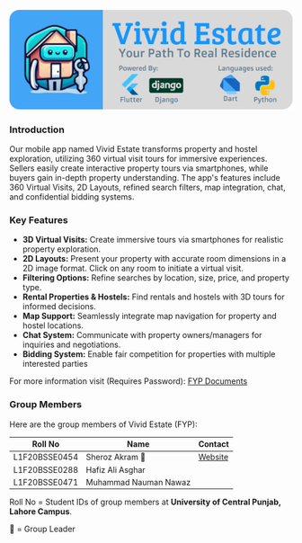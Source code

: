 !["Application Logo"](./Images/Project-Header.png)

### Introduction
Our mobile app named Vivid Estate transforms property and hostel exploration, utilizing 360 virtual visit tours for immersive experiences. Sellers easily create interactive property tours via smartphones, while buyers gain in-depth property understanding. The app's features include 360 Virtual Visits, 2D Layouts, refined search filters, map integration, chat, and confidential bidding systems.

### Key Features
- **3D Virtual Visits:** Create immersive tours via smartphones for realistic property exploration.
- **2D Layouts:** Present your property with accurate room dimensions in a 2D image format. Click on any room to initiate a virtual visit.
- **Filtering Options:** Refine searches by location, size, price, and property type.
- **Rental Properties & Hostels:** Find rentals and hostels with 3D tours for informed decisions.
- **Map Support:** Seamlessly integrate map navigation for property and hostel locations.
- **Chat System:** Communicate with property owners/managers for inquiries and negotiations.
- **Bidding System:** Enable fair competition for properties with multiple interested parties

For more information visit (Requires Password): <a href="https://sheroz.pages.dev/FYP/">FYP Documents</a>

### Group Members
Here are the group members of Vivid Estate (FYP):

|**Roll No**|**Name**|**Contact**|
|------|-----|-----|
|L1F20BSSE0454|Sheroz Akram 🌟|<a href="https://sheroz.pages.dev/">Website</a>| 
|L1F20BSSE0288|Hafiz Ali Asghar|
|L1F20BSSE0471|Muhammad Nauman Nawaz|

Roll No = Student IDs of group members at **University of Central Punjab, Lahore Campus**.

🌟 = Group Leader

